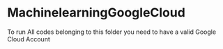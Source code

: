 # MachinelearningGoogleCloud


To run All codes belonging to this folder you need to have a valid Google Cloud Account
